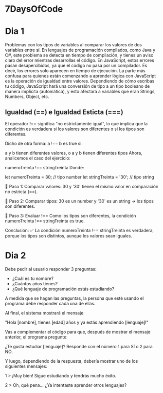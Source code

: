 # 7DaysOfCode
# Dia 1
Problemas con los tipos de variables al comparar los valores de dos variables entre sí. 
En lenguajes de programación compilados, como Java y C#, este problema se detecta en tiempo de compilación, y tienes un aviso claro del error mientras desarrollas el código.
En JavaScript, estos errores pasan desapercibidos, ya que el código no pasa por un compilador. Es decir, los errores solo aparecen en tiempo de ejecución.
La parte más confusa para quienes están comenzando a aprender lógica con JavaScript es la operación de igualdad entre valores. Dependiendo de cómo escribas tu código, JavaScript hará una conversión de tipo a un tipo booleano de manera implícita (automática), y esto afectará a variables que eran Strings, Numbers, Object, etc.

## Igualdad (==) e Igualdad Esticta (===)

 El operador !== significa "no estrictamente igual", lo que implica que la condición es verdadera si los valores son diferentes o si los tipos son diferentes.

Dicho de otra forma:
a !== b
es true si:

a y b tienen diferentes valores, o
a y b tienen diferentes tipos
Ahora, analicemos el caso del ejercicio:

numeroTreinta !== stringTreinta
Donde:

let numeroTreinta = 30;     // tipo number
let stringTreinta = '30';   // tipo string

📌 Paso 1: Comparar valores:
30 y '30' tienen el mismo valor en comparación no estricta (==).

📌 Paso 2: Comparar tipos:
30 es un number y '30' es un string → los tipos son diferentes.

📌 Paso 3: Evaluar !==
Como los tipos son diferentes, la condición numeroTreinta !== stringTreinta es true.

Conclusión:
✅ La condición numeroTreinta !== stringTreinta es verdadera, porque los tipos son distintos, aunque los valores sean iguales.

# Dia 2

Debe pedir al usuario responder 3 preguntas:

- ¿Cuál es tu nombre?
- ¿Cuántos años tienes?
- ¿Qué lenguaje de programación estás estudiando?

A medida que se hagan las preguntas, la persona que esté usando el programa debe responder cada una de ellas.

Al final, el sistema mostrará el mensaje:

"Hola [nombre], tienes [edad] años y ya estás aprendiendo [lenguaje]!"

Vas a complementar el código para que, después de mostrar el mensaje anterior, el programa pregunte:


¿Te gusta estudiar [lenguaje]? Responde con el número 1 para SÍ o 2 para NO.


Y luego, dependiendo de la respuesta, debería mostrar uno de los siguientes mensajes:


1 > ¡Muy bien! Sigue estudiando y tendrás mucho éxito.

2 > Oh, qué pena... ¿Ya intentaste aprender otros lenguajes?

 

